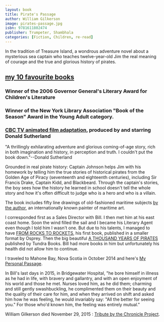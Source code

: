 ```yaml
---
layout: book
title: Pirate's Passage
author: William Gilkerson
image: pirates-passage.jpg
isbn: 9781611802474
publisher: Trumpeter, Shambhala
categories: [Fiction, Children, re·read]
---
```

In the tradition of Treasure Island, a wondrous adventure novel about a mysterious sea captain who teaches twelve-year-old Jim the real meaning of courage and the true and glorious history of pirates.

## [my 10 favourite books](http://www.nytimes.com/2016/04/29/t-magazine/my-10-favorite-booksalan-cumming.html?_r=0)

### Winner of the 2006 Governor General's Literary Award for Children's Literature

### Winner of the New York Library Association "Book of the Season" Award in the Young Adult category.

### [CBC TV animated film adaptation](http://www.cbc.ca/news/entertainment/donald-sutherland-s-pirate-s-passage-passion-project-1.2887581), produced by and starring Donald Sutherland

"A thrillingly exhilarating adventure and glorious coming-of-age story, rich in both imagination and history, in perception and truth. I couldn't put the book down."--Donald Sutherland

Grounded in real pirate history: Captain Johnson helps Jim with his homework by telling him the true stories of historical pirates from the Golden Age of Piracy (seventeenth and eighteenth centuries), including Sir Francis Drake, Captain Kidd, and Blackbeard. Through the captain's stories, the boy sees how the history he learned in school doesn't tell the whole story and how it's often difficult to judge who is a hero and who is a villain.

The book includes fifty line drawings of old-fashioned maritime subjects [by the author](http://www.gilkersonart.com/), an internationally known painter of maritime art.

I corresponded first as a Sales Director with Bill. I then met him at his east coast home. Soon the wind filled the sail and I became his Literary Agent even though I told him I wasn't one. But due to his talents, I managed to have [FROM ROCKS TO ROCKETS](https://www.amazon.ca/Rocks-Rockets-humorous-history-warfare/dp/184603423X), his first book, published in a smaller format by Osprey. Then the big beautiful [A THOUSAND YEARS OF PIRATES](https://www.amazon.ca/Thousand-Years-Pirates-William-Gilkerson/dp/0887769241/ref=sr_1_1?ie=UTF8&qid=1476121629&sr=8-1&keywords=a+thousand+years+of+pirates) published by Tundra Books. Bill had more books in him but unfortunately his health did not allow him to continue.

I traveled to Mahone Bay, Nova Scotia in October 2014 and here's [My Personal Passage](http://www.travelpod.com/travel-blog/jsquaredink/3/tpod.html).

In Bill's last days in 2015, in Bridgewater Hospital, "he bore himself in illness as he had in life, with bravery and gallantry, and with an open enjoyment of his world and those he met. Nurses loved him, as he did them; charming and still gently swashbuckling, he complimented them on their beauty and the quality of their care for him, and when they arrived on shift and asked him how he was feeling, he would invariably say: "All the better for seeing you." For those who'd known him, the feeling was entirely mutual."

William Gilkerson died November 29, 2015 : [Tribute by the Chronicle Project](https://www.chronicleproject.com/stories_554.html).
